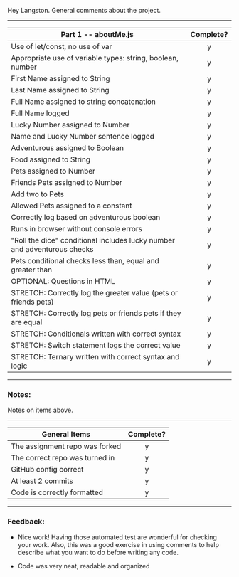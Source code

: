 Hey Langston. General comments about the project.

---

| Part 1 -- aboutMe.js                                                     | Complete? |
| ------------------------------------------------------------------------ | :-------: |
| Use of let/const, no use of var                                          |     y     |
| Appropriate use of variable types: string, boolean, number               |     y     |
| First Name assigned to String                                            |     y     |
| Last Name assigned to String                                             |     y     |
| Full Name assigned to string concatenation                               |     y     |
| Full Name logged                                                         |     y     |
| Lucky Number assigned to Number                                          |     y     |
| Name and Lucky Number sentence logged                                    |     y     |
| Adventurous assigned to Boolean                                          |     y     |
| Food assigned to String                                                  |     y     |
| Pets assigned to Number                                                  |     y     |
| Friends Pets assigned to Number                                          |     y     |
| Add two to Pets                                                          |     y     |
| Allowed Pets assigned to a constant                                      |     y     |
| Correctly log based on adventurous boolean                               |     y     |
| Runs in browser without console errors                                   |     y     |
| "Roll the dice" conditional includes lucky number and adventurous checks |     y     |
| Pets conditional checks less than, equal and greater than                |     y     |
| OPTIONAL: Questions in HTML                                              |     y     |
| STRETCH: Correctly log the greater value (pets or friends pets)          |     y     |
| STRETCH: Correctly log pets or friends pets if they are equal            |     y     |
| STRETCH: Conditionals written with correct syntax                        |     y     |
| STRETCH: Switch statement logs the correct value                         |     y     |
| STRETCH: Ternary written with correct syntax and logic                   |     y     |

---

### Notes:

Notes on items above.

---

| General Items                  | Complete? |
| ------------------------------ | :-------: |
| The assignment repo was forked |     y     |
| The correct repo was turned in |     y     |
| GitHub config correct          |     y     |
| At least 2 commits             |     y     |
| Code is correctly formatted    |     y     |

---

### Feedback:

- Nice work! Having those automated test are wonderful for checking your work. Also, this was a good exercise in using comments to help describe what you want to do before writing any code.

- Code was very neat, readable and organized
